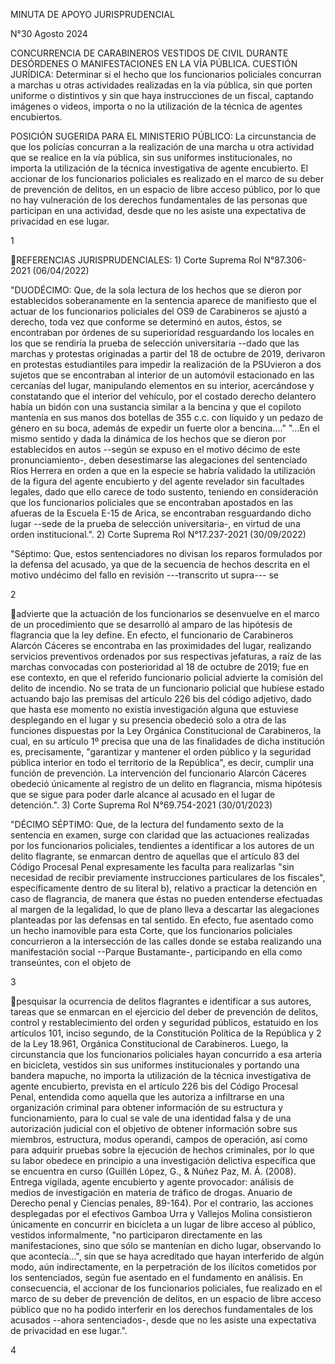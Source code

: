 MINUTA DE APOYO JURISPRUDENCIAL

N°30 Agosto 2024

CONCURRENCIA DE CARABINEROS VESTIDOS DE CIVIL DURANTE DESÓRDENES O
MANIFESTACIONES EN LA VÍA PÚBLICA. CUESTIÓN JURÍDICA: Determinar si el
hecho que los funcionarios policiales concurran a marchas u otras
actividades realizadas en la vía pública, sin que porten uniforme o
distintivos y sin que haya instrucciones de un fiscal, captando imágenes
o videos, importa o no la utilización de la técnica de agentes
encubiertos.

POSICIÓN SUGERIDA PARA EL MINISTERIO PÚBLICO: La circunstancia de que
los policías concurran a la realización de una marcha u otra actividad
que se realice en la vía pública, sin sus uniformes institucionales, no
importa la utilización de la técnica investigativa de agente encubierto.
El accionar de los funcionarios policiales es realizado en el marco de
su deber de prevención de delitos, en un espacio de libre acceso
público, por lo que no hay vulneración de los derechos fundamentales de
las personas que participan en una actividad, desde que no les asiste
una expectativa de privacidad en ese lugar.

1

REFERENCIAS JURISPRUDENCIALES: 1) Corte Suprema Rol N°87.306-2021
(06/04/2022)

"DUODÉCIMO: Que, de la sola lectura de los hechos que se dieron por
establecidos soberanamente en la sentencia aparece de manifiesto que el
actuar de los funcionarios policiales del OS9 de Carabineros se ajustó a
derecho, toda vez que conforme se determinó en autos, éstos, se
encontraban por órdenes de su superioridad resguardando los locales en
los que se rendiría la prueba de selección universitaria --dado que las
marchas y protestas originadas a partir del 18 de octubre de 2019,
derivaron en protestas estudiantiles para impedir la realización de la
PSUvieron a dos sujetos que se encontraban al interior de un automóvil
estacionado en las cercanías del lugar, manipulando elementos en su
interior, acercándose y constatando que el interior del vehículo, por el
costado derecho delantero había un bidón con una sustancia similar a la
bencina y que el copiloto mantenía en sus manos dos botellas de 355 c.c.
con líquido y un pedazo de género en su boca, además de expedir un
fuerte olor a bencina...." "...En el mismo sentido y dada la dinámica de
los hechos que se dieron por establecidos en autos --según se expuso en
el motivo décimo de este pronunciamiento-, deben desestimarse las
alegaciones del sentenciado Ríos Herrera en orden a que en la especie se
habría validado la utilización de la figura del agente encubierto y del
agente revelador sin facultades legales, dado que ello carece de todo
sustento, teniendo en consideración que los funcionarios policiales que
se encontraban apostados en las afueras de la Escuela E-15 de Arica, se
encontraban resguardando dicho lugar --sede de la prueba de selección
universitaria-, en virtud de una orden institucional.". 2) Corte Suprema
Rol N°17.237-2021 (30/09/2022)

"Séptimo: Que, estos sentenciadores no divisan los reparos formulados
por la defensa del acusado, ya que de la secuencia de hechos descrita en
el motivo undécimo del fallo en revisión ---transcrito ut supra--- se

2

advierte que la actuación de los funcionarios se desenvuelve en el marco
de un procedimiento que se desarrolló al amparo de las hipótesis de
flagrancia que la ley define. En efecto, el funcionario de Carabineros
Alarcón Cáceres se encontraba en las proximidades del lugar, realizando
servicios preventivos ordenados por sus respectivas jefaturas, a raíz de
las marchas convocadas con posterioridad al 18 de octubre de 2019; fue
en ese contexto, en que el referido funcionario policial advierte la
comisión del delito de incendio. No se trata de un funcionario policial
que hubiese estado actuando bajo las premisas del artículo 226 bis del
código adjetivo, dado que hasta ese momento no existía investigación
alguna que estuviese desplegando en el lugar y su presencia obedeció
solo a otra de las funciones dispuestas por la Ley Orgánica
Constitucional de Carabineros, la cual, en su artículo 1º precisa que
una de las finalidades de dicha institución es, precisamente,
"garantizar y mantener el orden público y la seguridad pública interior
en todo el territorio de la República", es decir, cumplir una función de
prevención. La intervención del funcionario Alarcón Cáceres obedeció
únicamente al registro de un delito en flagrancia, misma hipótesis que
se sigue para poder darle alcance al acusado en el lugar de detención.".
3) Corte Suprema Rol N°69.754-2021 (30/01/2023)

"DÉCIMO SÉPTIMO: Que, de la lectura del fundamento sexto de la sentencia
en examen, surge con claridad que las actuaciones realizadas por los
funcionarios policiales, tendientes a identificar a los autores de un
delito flagrante, se enmarcan dentro de aquellas que el artículo 83 del
Código Procesal Penal expresamente les faculta para realizarlas "sin
necesidad de recibir previamente instrucciones particulares de los
fiscales", específicamente dentro de su literal b), relativo a practicar
la detención en caso de flagrancia, de manera que éstas no pueden
entenderse efectuadas al margen de la legalidad, lo que de plano lleva a
descartar las alegaciones planteadas por las defensas en tal sentido. En
efecto, fue asentado como un hecho inamovible para esta Corte, que los
funcionarios policiales concurrieron a la intersección de las calles
donde se estaba realizando una manifestación social --Parque
Bustamante-, participando en ella como transeúntes, con el objeto de

3

pesquisar la ocurrencia de delitos flagrantes e identificar a sus
autores, tareas que se enmarcan en el ejercicio del deber de prevención
de delitos, control y restablecimiento del orden y seguridad públicos,
estatuido en los artículos 101, inciso segundo, de la Constitución
Política de la República y 2 de la Ley 18.961, Orgánica Constitucional
de Carabineros. Luego, la circunstancia que los funcionarios policiales
hayan concurrido a esa arteria en bicicleta, vestidos sin sus uniformes
institucionales y portando una bandera mapuche, no importa la
utilización de la técnica investigativa de agente encubierto, prevista
en el artículo 226 bis del Código Procesal Penal, entendida como aquella
que les autoriza a infiltrarse en una organización criminal para obtener
información de su estructura y funcionamiento, para lo cual se vale de
una identidad falsa y de una autorización judicial con el objetivo de
obtener información sobre sus miembros, estructura, modus operandi,
campos de operación, así como para adquirir pruebas sobre la ejecución
de hechos criminales, por lo que su labor obedece en principio a una
investigación delictiva específica que se encuentra en curso (Guillén
López, G., & Núñez Paz, M. Á. (2008). Entrega vigilada, agente
encubierto y agente provocador: análisis de medios de investigación en
materia de tráfico de drogas. Anuario de Derecho penal y Ciencias
penales, 89-164). Por el contrario, las acciones desplegadas por el
efectivos Gamboa Urra y Vallejos Molina consistieron únicamente en
concurrir en bicicleta a un lugar de libre acceso al público, vestidos
informalmente, "no participaron directamente en las manifestaciones,
sino que sólo se mantenían en dicho lugar, observando lo que
acontecía...", sin que se haya acreditado que hayan interferido de algún
modo, aún indirectamente, en la perpetración de los ilícitos cometidos
por los sentenciados, según fue asentado en el fundamento en análisis.
En consecuencia, el accionar de los funcionarios policiales, fue
realizado en el marco de su deber de prevención de delitos, en un
espacio de libre acceso público que no ha podido interferir en los
derechos fundamentales de los acusados --ahora sentenciados-, desde que
no les asiste una expectativa de privacidad en ese lugar.".

4


